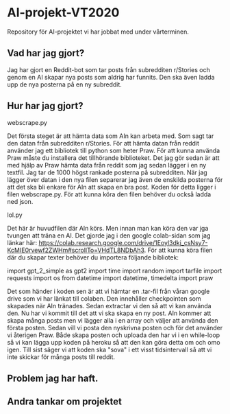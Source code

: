 # AI-projekt-VT2020
Repository för AI-projektet vi har jobbat med under vårterminen.

## Vad har jag gjort?

Jag har gjort en Reddit-bot som tar posts från subredditen r/Stories och genom en AI skapar nya posts som aldrig har funnits. Den ska även ladda upp de nya posterna på en ny subreddit. 

## Hur har jag gjort?

webscrape.py

Det första steget är att hämta data som AIn kan arbeta med. Som sagt tar den datan från subredditen r/Stories. För att hämta datan från reddit använder jag ett bibliotek till python som heter Praw. För att kunna använda Praw måste du installera det tillhörande biblioteket.
Det jag gör sedan är att med hjälp av Praw hämta data från reddit som jag sedan lägger i en ny textfil. Jag tar de 1000 högst rankade posterna på subredditen. När jag lägger över datan i den nya filen separerar jag även de enskilda posterna för att det ska bli enkare för AIn att skapa en bra post.
Koden för detta ligger i filen webscrape.py. För att kunna köra den filen behöver du också ladda ned json.

lol.py

Det här är huvudfilen där AIn körs. Men innan man kan köra den var jga tvungen att träna en AI. Det gjorde jag i den google colab-sidan som jag länkar här: https://colab.research.google.com/drive/1Eoyl3dkj_csNsy7-KcMIE0rvewf2ZWHm#scrollTo=VHdTL8NDbAh3.
För att kunna köra filen  där du skapar texter behöver du importera följande bibliotek:

import gpt_2_simple as gpt2
import time
import random
import tarfile
import requests
import os
from datetime import datetime, timedelta
import praw

Det som händer i koden sen är att vi hämtar en .tar-fil från våran google drive som vi har länkat till colaben. Den innehåller checkpointen som skapades när AIn tränades. Sedan extractar vi den så att vi kan använda den. Nu har vi kommit till det att vi ska skapa en ny post. 
AIn kommer att skapa många posts men vi lägger alla i en array och väljer att använda den första posten. Sedan vill vi posta den nyskrivna posten och för det använder vi återigen Praw. Både skapa posten och uploada den har vi i en while-loop så vi kan lägga upp koden på heroku så att den kan göra detta om och omo igen.
Till sist säger vi att koden ska "sova" i ett visst tidsintervall så att vi inte skickar för många posts till reddit.

## Problem jag har haft.


## Andra tankar om projektet